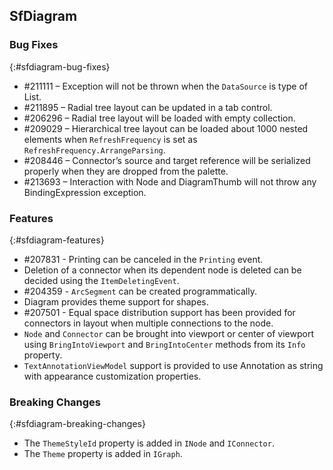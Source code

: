 ## SfDiagram

### Bug Fixes
{:#sfdiagram-bug-fixes}
* \#211111 – Exception will not be thrown when the `DataSource` is type of List.
* \#211895 – Radial tree layout can be updated in a tab control.
* \#206296 – Radial tree layout will be loaded with empty collection.
* \#209029 – Hierarchical tree layout can be loaded about 1000 nested elements when `RefreshFrequency` is set as `RefreshFrequency.ArrangeParsing`.
* \#208446 – Connector’s source and target reference will be serialized properly when they are dropped from the palette.
* \#213693 – Interaction with Node and DiagramThumb will not throw any BindingExpression exception.

### Features
{:#sfdiagram-features}
* \#207831 - Printing can be canceled in the `Printing` event.
* Deletion of a connector when its dependent node is deleted can be decided using the `ItemDeletingEvent`.
* \#204359 - `ArcSegment` can be created programmatically.
* Diagram provides theme support for shapes.
* \#207501 - Equal space distribution support has been provided for connectors in layout when multiple connections to the node.
* `Node` and `Connector` can be brought into viewport or center of viewport using `BringIntoViewport` and `BringIntoCenter` methods from its `Info` property.
* `TextAnnotationViewModel` support is provided to use Annotation as string with appearance customization properties.

### Breaking Changes
{:#sfdiagram-breaking-changes}
* The `ThemeStyleId` property is added in `INode` and `IConnector`.
* The `Theme` property is added in `IGraph`.

 